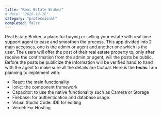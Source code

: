 ```yaml
---
title: "Real Estate Broker"
# date: "2020-12-16"
category: "professional"
completed: false
---
```


Real Estate Broker, a place for buying or selling your estate with real time support agent to ease and smoothen the process. This app divided into 2 main accesses, one is the admin or agent and another one which is the user. The users will offer the post of their real estate property to, only after receive the confirmation from the admin or agent, will the posts be public. Before the posts be publicize the information will be verified hand to hand with the agent to make sure all the details are factual. Here is the **techs** I am planning to implement with:

- React: the main functionality
- Ionic: the component framework
- Capacitor: to use the native functionality such as Camera or Storage
- Firebase: for authentication and database usage.
- Visual Studio Code: IDE for editing
- Vercel: For Hosting
